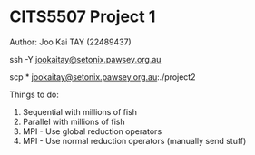 # CITS5507 Project 1 

Author: Joo Kai TAY (22489437)


ssh -Y jookaitay@setonix.pawsey.org.au

scp * jookaitay@setonix.pawsey.org.au:./project2


Things to do:
1. Sequential with millions of fish
2. Parallel with millions of fish
3. MPI - Use global reduction operators
4. MPI - Use normal reduction operators (manually send stuff)